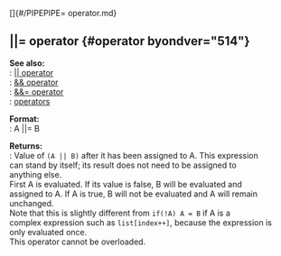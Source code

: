 []{#/PIPEPIPE= operator.md}    
## \|\|= operator {#operator byondver="514"}    
**See also:**    
:   [\|\| operator](/operator/%7C%7C)    
:   [&& operator](/operator/&&)    
:   [&&= operator](/operator/&&=)    
:   [operators](/operator)    
<!-- -->    
**Format:**    
:   A \|\|= B    
<!-- -->    
**Returns:**    
:   Value of `(A || B)` after it has been assigned to A. This expression    
    can stand by itself; its result does not need to be assigned to    
    anything else.    
First A is evaluated. If its value is false, B will be evaluated and    
assigned to A. If A is true, B will not be evaluated and A will remain    
unchanged.    
Note that this is slightly different from `if(!A) A = B` if A is a    
complex expression such as `list[index++]`, because the expression is    
only evaluated once.    
This operator cannot be overloaded.  